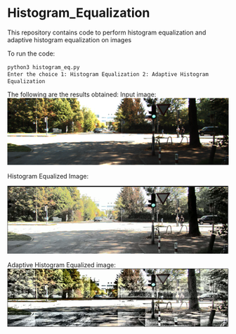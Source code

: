 # Histogram_Equalization
This repository contains code to perform histogram equalization and adaptive histogram equalization on images

To run the code:

    python3 histogram_eq.py
    Enter the choice 1: Histogram Equalization 2: Adaptive Histogram Equalization

The following are the results obtained:
Input image:
<img src="https://github.com/saurabhp369/Histogram_Equalization/blob/main/0.png">


Histogram Equalized Image:

<img src="https://github.com/saurabhp369/Histogram_Equalization/blob/main/he_pic.png">


Adaptive Histogram Equalized image:
<img src="https://github.com/saurabhp369/Histogram_Equalization/blob/main/ahe.png">
